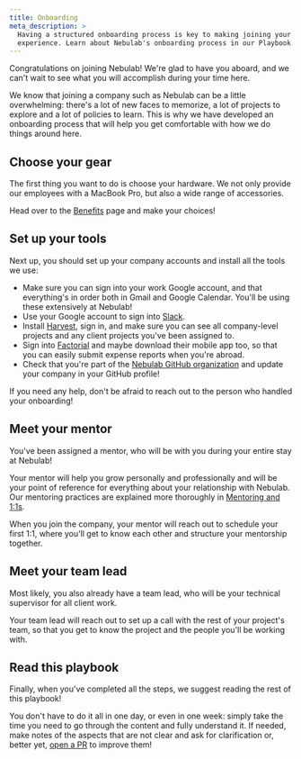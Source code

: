 ```yaml
---
title: Onboarding
meta_description: >
  Having a structured onboarding process is key to making joining your company an amazing
  experience. Learn about Nebulab's onboarding process in our Playbook!
---
```


Congratulations on joining Nebulab! We're glad to have you aboard, and we can't wait to see what
you will accomplish during your time here.

We know that joining a company such as Nebulab can be a little overwhelming: there's a lot of new
faces to memorize, a lot of projects to explore and a lot of policies to learn. This is why we have
developed an onboarding process that will help you get comfortable with how we do things around
here.

## Choose your gear

The first thing you want to do is choose your hardware. We not only provide our employees with a
MacBook Pro, but also a wide range of accessories.

Head over to the [Benefits](/personal-growth/benefits) page and make your choices!

## Set up your tools

Next up, you should set up your company accounts and install all the tools we use:

- Make sure you can sign into your work Google account, and that everything's in order both in
  Gmail and Google Calendar. You'll be using these extensively at Nebulab!
- Use your Google account to sign into [Slack](https://nebulab.slack.com).
- Install [Harvest](https://www.getharvest.com), sign in, and make sure you can see all
  company-level projects and any client projects you've been assigned to.
- Sign into [Factorial](https://factorialhr.com/) and maybe download their mobile
  app too, so that you can easily submit expense reports when you're abroad.
- Check that you're part of the [Nebulab GitHub organization](https://github.com/nebulab) and
  update your company in your GitHub profile!

If you need any help, don't be afraid to reach out to the person who handled your onboarding!

## Meet your mentor

You've been assigned a mentor, who will be with you during your entire stay at Nebulab!

Your mentor will help you grow personally and professionally and will be your point of reference for
everything about your relationship with Nebulab. Our mentoring practices are explained more
thoroughly in [Mentoring and 1:1s](/personal-growth/mentoring-and-one-on-ones).

When you join the company, your mentor will reach out to schedule your first 1:1, where you'll get
to know each other and structure your mentorship together.

## Meet your team lead

Most likely, you also already have a team lead, who will be your technical supervisor for all
client work.

Your team lead will reach out to set up a call with the rest of your project's team, so that you
get to know the project and the people you'll be working with.

## Read this playbook

Finally, when you've completed all the steps, we suggest reading the rest of this playbook!

You don't have to do it all in one day, or even in one week: simply take the time you need to go
through the content and fully understand it. If needed, make notes of the aspects that are not clear
and ask for clarification or, better yet, [open a PR](/working-on-nebulab/playbook) to improve
them!

